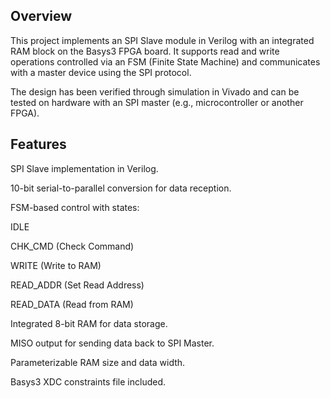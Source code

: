 Overview
---------
This project implements an SPI Slave module in Verilog with an integrated RAM block on the Basys3 FPGA board.
It supports read and write operations controlled via an FSM (Finite State Machine) and communicates with a master device using the SPI protocol.

The design has been verified through simulation in Vivado and can be tested on hardware with an SPI master (e.g., microcontroller or another FPGA).

Features
---------
SPI Slave implementation in Verilog.

10-bit serial-to-parallel conversion for data reception.

FSM-based control with states:

IDLE

CHK_CMD (Check Command)

WRITE (Write to RAM)

READ_ADDR (Set Read Address)

READ_DATA (Read from RAM)

Integrated 8-bit RAM for data storage.

MISO output for sending data back to SPI Master.

Parameterizable RAM size and data width.

Basys3 XDC constraints file included.
